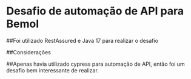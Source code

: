 # Desafio de automação de API para Bemol


##Foi utilizado RestAssured e Java 17 para realizar o desafio

##Considerações

##Apenas havia utilizado cypress para automação de API, então foi um desafio bem interessante de realizar.
